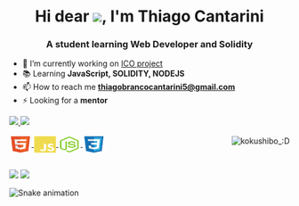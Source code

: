 <h1 align="center">Hi dear <img src="https://raw.githubusercontent.com/kaueMarques/kaueMarques/master/hi.gif" width="30px">, I'm Thiago Cantarini</h1>
<h3 align="center">A student learning Web Developer and Solidity</h3>

- 🔭 I’m currently working on [ICO project](https://tropicalorg.com)
- 📚 Learning **JavaScript, SOLIDITY, NODEJS**
- 📫 How to reach me **thiagobrancocantarini5@gmail.com**
- ⚡ Looking for a **mentor**

 <div>
  <a href="https://github.com/ThiagoCantarini">
  <img height="180em" src="https://github-readme-stats.vercel.app/api?username=ThiagoCantarini&show_icons=true&theme=dracula&include_all_commits=true&count_private=true"/>
  <img height="180em" src="https://github-readme-stats.vercel.app/api/top-langs/?username=ThiagoCantarini&layout=compact&langs_count=7&theme=dracula"/>
</div>


<div style="display: inline_block"><br>
  <img align="center" alt="Thiago-HTML" height="30" width="40" src="https://raw.githubusercontent.com/devicons/devicon/master/icons/html5/html5-original.svg">
  <img align="center" alt="Thiago-Js" height="30" width="40" src="https://raw.githubusercontent.com/devicons/devicon/master/icons/javascript/javascript-plain.svg">
  <img align="center" alt="Thiago-Js" height="30" width="40" src="https://raw.githubusercontent.com/devicons/devicon/master/icons/nodejs/nodejs-plain.svg">
  <img align="center" alt="Thiago-CSS" height="30" width="40" src="https://raw.githubusercontent.com/devicons/devicon/master/icons/css3/css3-original.svg">
   <img align="right" alt="kokushibo_:D" src="https://cdn.discordapp.com/attachments/824737750967124049/883487216838512700/download.gif">
</div>
 
  ##
 
<div> 
  <a href="https://instagram.com/thiago_picolino" target="_blank"><img src="https://img.shields.io/badge/-Instagram-%23E4405F?style=for-the-badge&logo=instagram&logoColor=white" target="_blank"></a>
<a href = "mailto:thiagobrancocantarini5@gmail.com"><img src="https://img.shields.io/badge/-Gmail-%23333?style=for-the-badge&logo=gmail&logoColor=white" target="_blank"></a>

</div>
 
   ![Snake animation](https://github.com/ThiagoCantarini/ThiagoCantarini)

 


